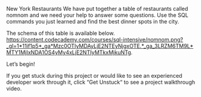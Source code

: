 New York Restaurants
We have put together a table of restaurants called nomnom and we need your help to answer some questions. Use the SQL commands you just learned and find the best dinner spots in the city.

The schema of this table is available below.
https://content.codecademy.com/courses/sql-intensive/nomnom.png?_gl=1*11if1p5*_ga*Mzc0OTIyMDAyLjE2NTEyNjgxOTE.*_ga_3LRZM6TM9L*MTY1MjIxNDA1OS4yMy4xLjE2NTIyMTkxMjkuNTg.

Let’s begin!

If you get stuck during this project or would like to see an experienced developer work through it, click “Get Unstuck“ to see a project walkthrough video.